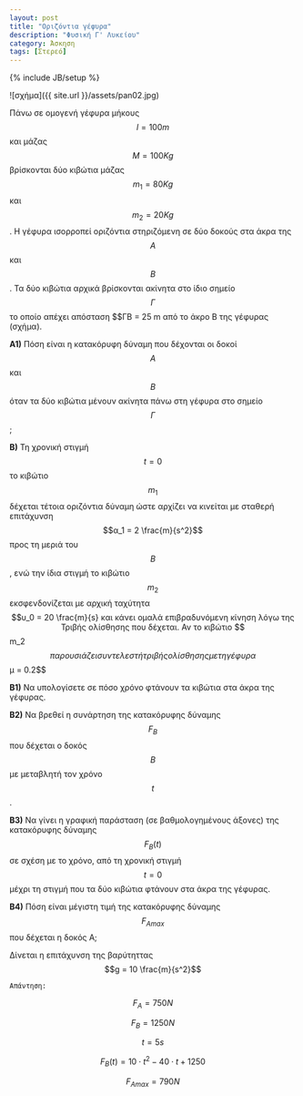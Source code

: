 ```yaml
---
layout: post
title: "Οριζόντια γέφυρα"
description: "Φυσική Γ' Λυκείου"
category: Άσκηση
tags: [Στερεό]
---
```

{% include JB/setup %}


![σχήμα]({{ site.url }}/assets/pan02.jpg) 


Πάνω σε ομογενή γέφυρα μήκους $$l = 100 m$$ και μάζας $$M = 100 Kg$$ βρίσκονται δύο κιβώτια μάζας $$m_1 = 80 Kg$$ και $$m_2 = 20 Kg$$. Η γέφυρα ισορροπεί οριζόντια στηριζόμενη σε δύο δοκούς στα άκρα της $$Α$$ και $$Β$$. Τα δύο κιβώτια αρχικά βρίσκονται ακίνητα στο ίδιο σημείο $$Γ$$ το οποίο απέχει απόσταση $$ΓB = 25 m από το άκρο Β της γέφυρας (σχήμα).


**Α1)** Πόση είναι η κατακόρυφη δύναμη που δέχονται οι δοκοί $$Α$$ και $$Β$$ όταν τα δύο κιβώτια μένουν ακίνητα πάνω στη γέφυρα στο σημείο $$Γ$$;


**Β)** Τη χρονική στιγμή $$t = 0$$ το κιβώτιο $$m_1$$ δέχεται τέτοια οριζόντια δύναμη ώστε αρχίζει να κινείται με σταθερή επιτάχυνση $$α_1 = 2 \frac{m}{s^2}$$ προς τη μεριά του $$Β$$, ενώ την ίδια στιγμή το κιβώτιο $$m_2$$ εκσφενδονίζεται με αρχική ταχύτητα $$υ_0 = 20 \frac{m}{s} και κάνει ομαλά επιβραδυνόμενη κίνηση λόγω της Τριβής ολίσθησης που δέχεται. Αν το
κιβώτιο $$m_2$$ παρουσιάζει συντελεστή τριβής ολίσθησης με τη γέφυρα $$μ = 0.2$$


**Β1)** Να υπολογίσετε σε πόσο χρόνο φτάνουν τα κιβώτια στα άκρα της γέφυρας.


**Β2)** Να βρεθεί η συνάρτηση της κατακόρυφης δύναμης $$F_B$$ που δέχεται ο δοκός $$Β$$ με μεταβλητή τον χρόνο $$t$$.


**Β3)** Να γίνει η γραφική παράσταση (σε βαθμολογημένους άξονες) της κατακόρυφης δύναμης $$F_B (t)$$ σε σχέση με το χρόνο, από τη χρονική στιγμή $$t = 0$$ μέχρι τη στιγμή που τα δύο κιβώτια φτάνουν στα άκρα της γέφυρας.


**Β4)** Πόση είναι μέγιστη τιμή της κατακόρυφης δύναμης $$F_{Amax}$$ που δέχεται η δοκός Α;


∆ίνεται η επιτάχυνση της βαρύτηττας $$g = 10 \frac{m}{s^2}$$


`Απάντηση:`

$$F_A = 750N$$

$$F_B = 1250N$$

$$t = 5s$$

$$F_B (t) = 10\cdot t^2 -40 \cdot t +1250$$

$$F_{Amax} = 790N$$